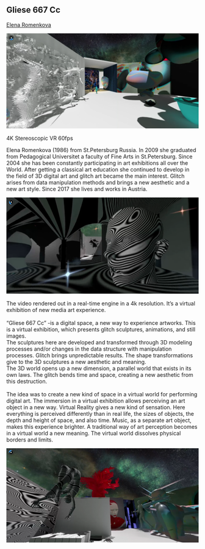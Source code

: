 ## Gliese 667 Cc

[Elena Romenkova](https://leromash.tumblr.com/)

![Screenshot VR exhibition](./graphics/content/1-1_submissions_single_large.png)

4K Stereoscopic VR 60fps

Elena Romenkova (1986) from St.Petersburg Russia. In 2009 she graduated from Pedagogical Universitet a faculty of Fine Arts in St.Petersburg. Since 2004 she has been constantly participating in art exhibitions all over the World. After getting a classical art education she continued to develop in the field of 3D digital art and glitch art became the main interest. Glitch arises from data manipulation methods and brings a new aesthetic and a new art style. Since 2017 she lives and works in Austria. 

![Screenshot VR exhibition](./graphics/content/2-1_submissions_single_large.png)

The video rendered out in a real-time engine in a 4k resolution. It’s a virtual exhibition of new media art experience.  
<br>
“Gliese 667 Cc” -is a digital space, a new way to experience artworks. This is a virtual exhibition, which presents glitch sculptures, animations, and still images.  
The sculptures here are developed and transformed through 3D modeling processes and/or changes in the data structure with manipulation processes. Glitch brings unpredictable results. The shape transformations give to the 3D sculptures a new aesthetic and meaning.  
The 3D world opens up a new dimension, a parallel world that exists in its own laws. The glitch bends time and space, creating a new aesthetic from this destruction.  
<br>
The idea was to create a new kind of space in a virtual world for performing digital art. The immersion in a virtual exhibition allows perceiving an art object in a new way. Virtual Reality gives a new kind of sensation. Here everything is perceived differently than in real life, the sizes of objects, the depth and height of space, and also time. Music, as a separate art object, makes this experience brighter. A traditional way of art perception becomes in a virtual world a new meaning. The virtual world dissolves physical borders and limits.  

![Screenshot VR exhibition](./graphics/content/3-1_submissions_single_large.png) 